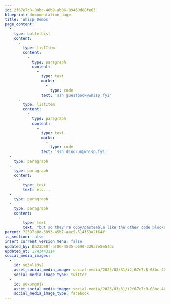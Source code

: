 ```yaml
---
id: 2f67e7c8-08bc-40b9-ab06-89460d88fe63
blueprint: documentation_page
title: 'Whisp Demos'
page_content:
  -
    type: bulletList
    content:
      -
        type: listItem
        content:
          -
            type: paragraph
            content:
              -
                type: text
                marks:
                  -
                    type: code
                text: 'ssh guestbook@whisp.fyi'
      -
        type: listItem
        content:
          -
            type: paragraph
            content:
              -
                type: text
                marks:
                  -
                    type: code
                text: 'ssh dinorun@whisp.fyi'
  -
    type: paragraph
  -
    type: paragraph
    content:
      -
        type: text
        text: etc...
  -
    type: paragraph
  -
    type: paragraph
    content:
      -
        type: text
        text: "but so they're copy/pasteable like the other code blocks"
parent: 72597a8d-5093-45b7-aac5-514f53a2f64f
is_section: false
insert_current_version_menu: false
updated_by: 8a23b90f-af86-4535-b690-339a7e5e54dc
updated_at: 1743443114
social_media_images:
  -
    id: sg3alk9yJ
    asset_social_media_image: social-media/2025/03/31/i2f67e7c8-08bc-40b9-ab06-89460d88fe63-twitter.png
    social_media_image_type: twitter
  -
    id: s0kumgUj7
    asset_social_media_image: social-media/2025/03/31/i2f67e7c8-08bc-40b9-ab06-89460d88fe63-facebook.png
    social_media_image_type: facebook
---
```


